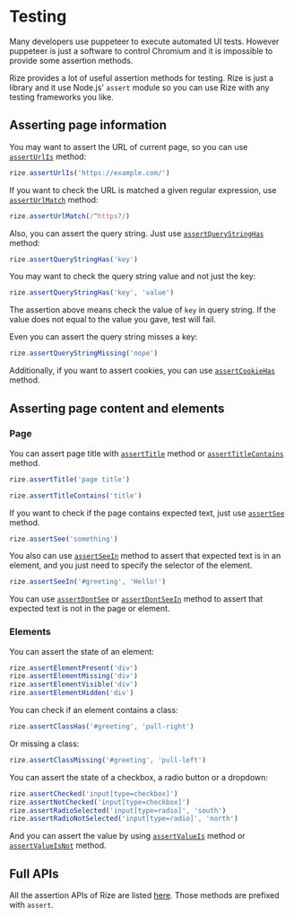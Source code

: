 # Testing

Many developers use puppeteer to execute automated UI tests. However puppeteer is just a software to control Chromium and it is impossible to provide some assertion methods.

Rize provides a lot of useful assertion methods for testing. Rize is just a library and it use Node.js' `assert` module so you can use Rize with any testing frameworks you like.

## Asserting page information

You may want to assert the URL of current page, so you can use [`assertUrlIs`](https://rize.js.org/api/classes/_index_.rize.html#asserturlis) method:

```javascript
rize.assertUrlIs('https://example.com/')
```

If you want to check the URL is matched a given regular expression, use [`assertUrlMatch`](https://rize.js.org/api/classes/_index_.rize.html#asserturlmatch) method:

```javascript
rize.assertUrlMatch(/^https?/)
```

Also, you can assert the query string. Just use [`assertQueryStringHas`](https://rize.js.org/api/classes/_index_.rize.html#assertquerystringhas) method:

```javascript
rize.assertQueryStringHas('key')
```

You may want to check the query string value and not just the key:

```javascript
rize.assertQueryStringHas('key', 'value')
```

The assertion above means check the value of `key` in query string. If the value does not equal to the value you gave, test will fail.

Even you can assert the query string misses a key:

```javascript
rize.assertQueryStringMissing('nope')
```

Additionally, if you want to assert cookies, you can use [`assertCookieHas`](https://rize.js.org/api/classes/_index_.rize.html#assertcookiehas) method.

## Asserting page content and elements

### Page

You can assert page title with [`assertTitle`](https://rize.js.org/api/classes/_index_.rize.html#asserttitle) method or [`assertTitleContains`](https://rize.js.org/api/classes/_index_.rize.html#asserttitlecontains) method.

```javascript
rize.assertTitle('page title')
```

```javascript
rize.assertTitleContains('title')
```

If you want to check if the page contains expected text, just use [`assertSee`](https://rize.js.org/api/classes/_index_.rize.html#assertsee) method.

```javascript
rize.assertSee('something')
```

You also can use [`assertSeeIn`](https://rize.js.org/api/classes/_index_.rize.html#assertseein) method to assert that expected text is in an element, and you just need to specify the selector of the element.

```javascript
rize.assertSeeIn('#greeting', 'Hello!')
```

You can use [`assertDontSee`](https://rize.js.org/api/classes/_index_.rize.html#assertdontsee) or [`assertDontSeeIn`](https://rize.js.org/api/classes/_index_.rize.html#assertdontseein) method to assert that expected text is not in the page or element.

### Elements

You can assert the state of an element:

```javascript
rize.assertElementPresent('div')
rize.assertElementMissing('div')
rize.assertElementVisible('div')
rize.assertElementHidden('div')
```

You can check if an element contains a class:

```javascript
rize.assertClassHas('#greeting', 'pull-right')
```

Or missing a class:

```javascript
rize.assertClassMissing('#greeting', 'pull-left')
```

You can assert the state of a checkbox, a radio button or a dropdown:

```javascript
rize.assertChecked('input[type=checkbox]')
rize.assertNotChecked('input[type=checkbox]')
rize.assertRadioSelected('input[type=radio]', 'south')
rize.assertRadioNotSelected('input[type=radio]', 'north')
```

And you can assert the value by using [`assertValueIs`](https://rize.js.org/api/classes/_index_.rize.html#assertvalueis) method or [`assertValueIsNot`](https://rize.js.org/api/classes/_index_.rize.html#assertvalueisnot) method.

## Full APIs

All the assertion APIs of Rize are listed [here](https://rize.js.org/api/classes/_index_.rize.html). Those methods are prefixed with `assert`.